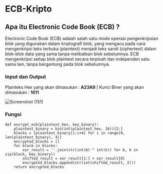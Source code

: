 # ECB-Kripto

## Apa itu Electronic Code Book (ECB) ?

  Electronic Code Book (ECB) adalah salah satu mode operasi pengenkripsian blok yang digunakan dalam kriptografi blok, yang mengacu pada cara mengenkripsi teks terbuka (plaintext) menjadi teks sandi (ciphertext) dalam blok-blok data yang sama tanpa melibatkan blok sebelumnya. ECB mengenkripsi setiap blok plaintext secara terpisah dan independen satu sama lain, tanpa bergantung pada blok sebelumnya.

### Input dan Output

<p>Plainteks Hex yang akan dimasukan : <b>A23A9</b> | Kunci Biner yang akan dimasukan : <b>1011</b></p>

![Screenshot (151)](https://github.com/IlhamMaulanaCakra/ECB-Kripto/assets/92771347/36d8a8f1-bb35-4db8-93e2-dfe1c5f98c34)

### Fungsi 
```
def encrypt_ecb(plaintext_hex, key_binary):
    plaintext_binary = bin(int(plaintext_hex, 16))[2:]
    blocks = [plaintext_binary[i:i+4] for i in range(0, len(plaintext_binary), 4)]
    encrypted_blocks = []
    for block in blocks:
        xor_result = ''.join(str(int(b) ^ int(k)) for b, k in zip(block, key_binary))
        shifted_result = xor_result[1:] + xor_result[0]
        encrypted_blocks.append(str(int(shifted_result, 2)))
    return encrypted_blocks
```
